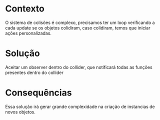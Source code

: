 # Contexto

O sistema de colisões é complexo, precisamos ter um loop verificando a cada update se os objetos colidiram, caso colidiram, temos que iniciar ações personalizadas.

# Solução

Aceitar um observer dentro do collider, que notificará todas as funções presentes dentro do collider
# Consequências

Essa solução irá gerar grande complexidade na criação de instancias de novos objetos.